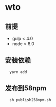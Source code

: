 # wto

## 前提

- gulp < 4.0
- node > 6.0

## 安装依赖

```shell
  yarn add
```

## 发布到58npm

```shell
  sh publish258npm.sh
```
